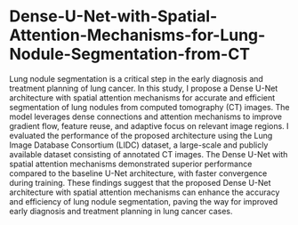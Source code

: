 # Dense-U-Net-with-Spatial-Attention-Mechanisms-for-Lung-Nodule-Segmentation-from-CT

Lung nodule segmentation is a critical step in the early diagnosis and treatment planning of lung cancer. In this study, I propose a Dense U-Net architecture with spatial attention mechanisms for accurate and efficient segmentation of lung nodules from computed tomography (CT) images. The model leverages dense connections and attention mechanisms to improve gradient flow, feature reuse, and adaptive focus on relevant image regions. I evaluated the performance of the proposed architecture using the Lung Image Database Consortium (LIDC) dataset, a large-scale and publicly available dataset consisting of annotated CT images. The Dense U-Net with spatial attention mechanisms demonstrated superior performance compared to the baseline U-Net architecture, with faster convergence during training. These findings suggest that the proposed Dense U-Net architecture with spatial attention mechanisms can enhance the accuracy and efficiency of lung nodule segmentation, paving the way for improved early diagnosis and treatment planning in lung cancer cases.

